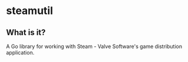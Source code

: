 # steamutil

## What is it?
A Go library for working with Steam - Valve Software's game distribution
application.
